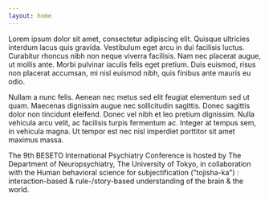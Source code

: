 ```yaml
---
layout: home
---
```


Lorem ipsum dolor sit amet, consectetur adipiscing elit. Quisque ultricies interdum lacus quis gravida. Vestibulum eget arcu in dui facilisis luctus. Curabitur rhoncus nibh non neque viverra facilisis. Nam nec placerat augue, ut mollis ante. Morbi pulvinar iaculis felis eget pretium. Duis euismod, risus non placerat accumsan, mi nisl euismod nibh, quis finibus ante mauris eu odio.

Nullam a nunc felis. Aenean nec metus sed elit feugiat elementum sed ut quam. Maecenas dignissim augue nec sollicitudin sagittis. Donec sagittis dolor non tincidunt eleifend. Donec vel nibh et leo pretium dignissim. Nulla vehicula arcu velit, ac facilisis turpis fermentum ac. Integer at tempus sem, in vehicula magna. Ut tempor est nec nisl imperdiet porttitor sit amet maximus massa.

The 9th BESETO International Psychiatry Conference is hosted by The Department of Neuropsychiatry, The University of Tokyo, in collaboration with the Human behavioral science for subjectification ("tojisha-ka") : interaction-based & rule-/story-based understanding of the brain & the world.